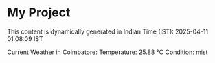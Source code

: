 # My Project

This content is dynamically generated in Indian Time (IST): 2025-04-11 01:08:09 IST


Current Weather in Coimbatore:
Temperature: 25.88 °C
Condition: mist
